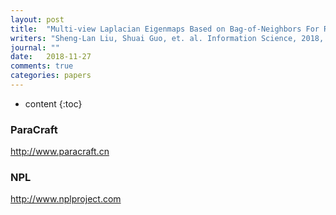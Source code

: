 ```yaml
---
layout: post
title:  "Multi-view Laplacian Eigenmaps Based on Bag-of-Neighbors For RGB-D Human Emotion Recognition. "
writers: "Sheng-Lan Liu, Shuai Guo, et. al. Information Science, 2018, Under review"
journal: ""
date:   2018-11-27
comments: true
categories: papers
---
```


* content
{:toc}

### ParaCraft
http://www.paracraft.cn

### NPL
http://www.nplproject.com
